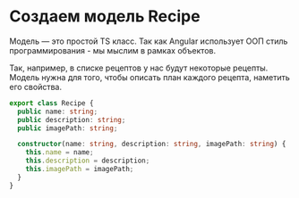 # Создаем модель Recipe

Модель — это простой TS класс. Так как Angular использует ООП стиль программирования - мы мыслим в рамках объектов.

Так, например, в списке рецептов у нас будут некоторые рецепты. 
Модель нужна для того, чтобы описать план каждого рецепта, наметить его свойства.

```ts
export class Recipe {
  public name: string;
  public description: string;
  public imagePath: string;

  constructor(name: string, description: string, imagePath: string) {
    this.name = name;
    this.description = description;
    this.imagePath = imagePath;
  }
}
```
